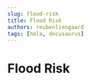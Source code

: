 ```yaml
---
slug: flood-risk
title: Flood Risk
authors: reubenliengaard
tags: [hola, docusaurus]
---
```


# Flood Risk
